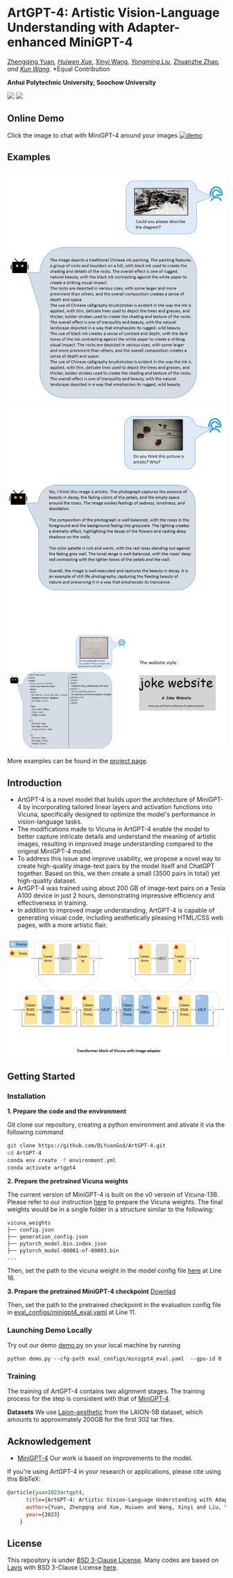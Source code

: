 # ArtGPT-4: Artistic Vision-Language Understanding with Adapter-enhanced MiniGPT-4
[Zhengqing Yuan](https://orcid.org/0000-0002-4870-8492)*, [Huiwen Xue]()*, [Xinyi Wang]()*, [Yongming Liu](https://www.semanticscholar.org/author/Yongming-Liu/2130184867)*, [Zhuanzhe Zhao](https://www.semanticscholar.org/author/Zhuanzhe-Zhao/2727550)*, and [Kun Wang](https://www.ahpu.edu.cn/jsjyxxgc/2023/0220/c5472a187109/page.htm)*. *Equal Contribution

**Anhui Polytechnic University, Soochow University**

<a href='https://artgpt-4.github.io'><img src='https://img.shields.io/badge/Project-Page-Green'></a>  <a href='ArtGPT_4.pdf'><img src='https://img.shields.io/badge/Paper-PDF-red'></a>
 <!-- <a href='https://huggingface.co/spaces/Vision-CAIR/minigpt4'><img src='https://img.shields.io/badge/%F0%9F%A4%97%20Hugging%20Face-Spaces-blue'></a> <a href='https://huggingface.co/Vision-CAIR/MiniGPT-4'><img src='https://img.shields.io/badge/%F0%9F%A4%97%20Hugging%20Face-Model-blue'></a> [![Colab](https://colab.research.google.com/assets/colab-badge.svg)](https://colab.research.google.com/drive/1OK4kYsZphwt5DXchKkzMBjYF6jnkqh4R?usp=sharing) [![YouTube](https://badges.aleen42.com/src/youtube.svg)](https://www.youtube.com/watch?v=__tftoxpBAw&feature=youtu.be) -->



## Online Demo

Click the image to chat with MiniGPT-4 around your images
[![demo](figs/online_demo.png)](https://artgpt-4.github.io)


## Examples
  |   |   |
:-------------------------:|:-------------------------:
![Dec Image](figs/examples/Art1.png)
![Art](figs/examples/Art2.png)
![Web](figs/examples/Art3-G.png)

More examples can be found in the [project page](https://artgpt-4.github.io).



## Introduction
- ArtGPT-4 is a novel model that builds upon the architecture of MiniGPT-4 by incorporating tailored linear layers and activation functions into Vicuna, specifically designed to optimize the model's performance in vision-language tasks.
- The modifications made to Vicuna in ArtGPT-4 enable the model to better capture intricate details and understand the meaning of artistic images, resulting in improved image understanding compared to the original MiniGPT-4 model.
- To address this issue and improve usability, we propose a novel way to create high-quality image-text pairs by the model itself and ChatGPT together. Based on this, we then create a small (3500 pairs in total) yet high-quality dataset.
- ArtGPT-4 was trained using about 200 GB of image-text pairs on a Tesla A100 device in just 2 hours, demonstrating impressive efficiency and effectiveness in training.
- In addition to improved image understanding, ArtGPT-4 is capable of generating visual code, including aesthetically pleasing HTML/CSS web pages, with a more artistic flair.


![overview](figs/examples/TBLOC.png)


## Getting Started
### Installation

**1. Prepare the code and the environment**

Git clone our repository, creating a python environment and ativate it via the following command

```bash
git clone https://github.com/DLYuanGod/ArtGPT-4.git
cd ArtGPT-4
conda env create -f environment.yml
conda activate artgpt4
```


**2. Prepare the pretrained Vicuna weights**

The current version of MiniGPT-4 is built on the v0 versoin of Vicuna-13B.
Please refer to our instruction [here](PrepareVicuna.md) 
to prepare the Vicuna weights.
The final weights would be in a single folder in a structure similar to the following:

```
vicuna_weights
├── config.json
├── generation_config.json
├── pytorch_model.bin.index.json
├── pytorch_model-00001-of-00003.bin
...   
```

Then, set the path to the vicuna weight in the model config file 
[here](minigpt4/configs/models/minigpt4.yaml#L16) at Line 16.

**3. Prepare the pretrained MiniGPT-4 checkpoint**
 [Downlad](https://drive.google.com/file/d/1a4zLvaiDBr-36pasffmgpvH5P7CKmpze/view?usp=share_link)


Then, set the path to the pretrained checkpoint in the evaluation config file 
in [eval_configs/minigpt4_eval.yaml](eval_configs/minigpt4_eval.yaml#L10) at Line 11. 



### Launching Demo Locally

Try out our demo [demo.py](demo.py) on your local machine by running

```
python demo.py --cfg-path eval_configs/minigpt4_eval.yaml  --gpu-id 0
```


### Training
The training of ArtGPT-4 contains two alignment stages. The training process for the step is consistent with that of [MiniGPT-4](https://minigpt-4.github.io/).

**Datasets**
We use [Laion-aesthetic](https://github.com/LAION-AI/laion-datasets/blob/main/laion-aesthetic.md) from the LAION-5B dataset, which amounts to approximately 200GB for the first 302 tar files. 



## Acknowledgement

+ [MiniGPT-4](https://minigpt-4.github.io/) Our work is based on improvements to the model.


If you're using ArtGPT-4 in your research or applications, please cite using this BibTeX:
```bibtex
@article{yuan2023artgpt4,
      title={ArtGPT-4: Artistic Vision-Language Understanding with Adapter-enhanced MiniGPT-4},
      author={Yuan, Zhengqng and Xue, Huiwen and Wang, Xinyi and Liu, Yongming and Zhao, zhuanzhe and Wang, Kun},
      year={2023}
    }
```


## License
This repository is under [BSD 3-Clause License](LICENSE.md).
Many codes are based on [Lavis](https://github.com/salesforce/LAVIS) with 
BSD 3-Clause License [here](LICENSE_Lavis.md).
